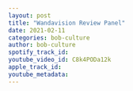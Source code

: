 ```yaml
---
layout: post
title: "Wandavision Review Panel"
date: 2021-02-11
categories: bob-culture
author: bob-culture
spotify_track_id: 
youtube_video_id: C8k4PODa12k
apple_track_id: 
youtube_metadata: 
---
```

